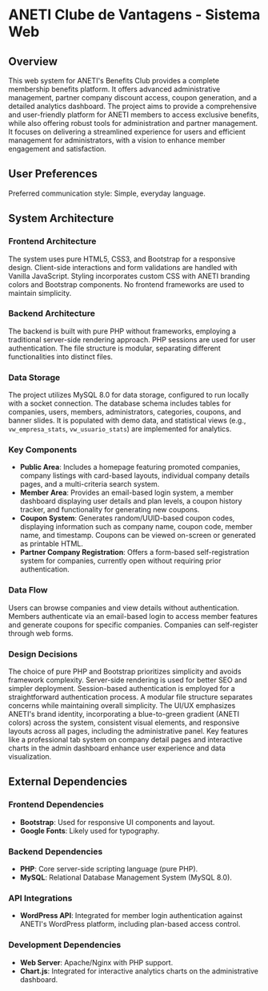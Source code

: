 # ANETI Clube de Vantagens - Sistema Web

## Overview
This web system for ANETI's Benefits Club provides a complete membership benefits platform. It offers advanced administrative management, partner company discount access, coupon generation, and a detailed analytics dashboard. The project aims to provide a comprehensive and user-friendly platform for ANETI members to access exclusive benefits, while also offering robust tools for administration and partner management. It focuses on delivering a streamlined experience for users and efficient management for administrators, with a vision to enhance member engagement and satisfaction.

## User Preferences
Preferred communication style: Simple, everyday language.

## System Architecture

### Frontend Architecture
The system uses pure HTML5, CSS3, and Bootstrap for a responsive design. Client-side interactions and form validations are handled with Vanilla JavaScript. Styling incorporates custom CSS with ANETI branding colors and Bootstrap components. No frontend frameworks are used to maintain simplicity.

### Backend Architecture
The backend is built with pure PHP without frameworks, employing a traditional server-side rendering approach. PHP sessions are used for user authentication. The file structure is modular, separating different functionalities into distinct files.

### Data Storage
The project utilizes MySQL 8.0 for data storage, configured to run locally with a socket connection. The database schema includes tables for companies, users, members, administrators, categories, coupons, and banner slides. It is populated with demo data, and statistical views (e.g., `vw_empresa_stats`, `vw_usuario_stats`) are implemented for analytics.

### Key Components
-   **Public Area**: Includes a homepage featuring promoted companies, company listings with card-based layouts, individual company details pages, and a multi-criteria search system.
-   **Member Area**: Provides an email-based login system, a member dashboard displaying user details and plan levels, a coupon history tracker, and functionality for generating new coupons.
-   **Coupon System**: Generates random/UUID-based coupon codes, displaying information such as company name, coupon code, member name, and timestamp. Coupons can be viewed on-screen or generated as printable HTML.
-   **Partner Company Registration**: Offers a form-based self-registration system for companies, currently open without requiring prior authentication.

### Data Flow
Users can browse companies and view details without authentication. Members authenticate via an email-based login to access member features and generate coupons for specific companies. Companies can self-register through web forms.

### Design Decisions
The choice of pure PHP and Bootstrap prioritizes simplicity and avoids framework complexity. Server-side rendering is used for better SEO and simpler deployment. Session-based authentication is employed for a straightforward authentication process. A modular file structure separates concerns while maintaining overall simplicity. The UI/UX emphasizes ANETI's brand identity, incorporating a blue-to-green gradient (ANETI colors) across the system, consistent visual elements, and responsive layouts across all pages, including the administrative panel. Key features like a professional tab system on company detail pages and interactive charts in the admin dashboard enhance user experience and data visualization.

## External Dependencies

### Frontend Dependencies
-   **Bootstrap**: Used for responsive UI components and layout.
-   **Google Fonts**: Likely used for typography.

### Backend Dependencies
-   **PHP**: Core server-side scripting language (pure PHP).
-   **MySQL**: Relational Database Management System (MySQL 8.0).

### API Integrations
-   **WordPress API**: Integrated for member login authentication against ANETI's WordPress platform, including plan-based access control.

### Development Dependencies
-   **Web Server**: Apache/Nginx with PHP support.
-   **Chart.js**: Integrated for interactive analytics charts on the administrative dashboard.
